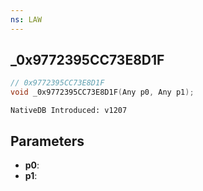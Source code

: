```yaml
---
ns: LAW
---
```

## _0x9772395CC73E8D1F

```c
// 0x9772395CC73E8D1F
void _0x9772395CC73E8D1F(Any p0, Any p1);
```

```
NativeDB Introduced: v1207
```

## Parameters
* **p0**:
* **p1**:
